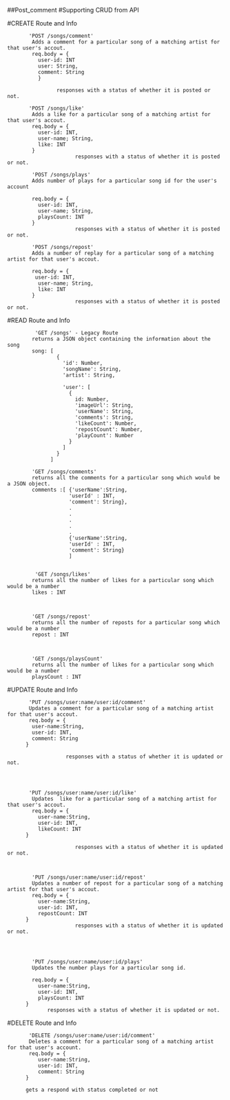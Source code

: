 ##Post_comment
#Supporting CRUD from API

#CREATE
                      Route and Info




           'POST /songs/comment' 
            Adds a comment for a particular song of a matching artist for that user's accout. 
            req.body = {
              user-id: INT
              user: String,
              comment: String
              }
              
                    responses with a status of whether it is posted or not. 
           
           'POST /songs/like'
            Adds a like for a particular song of a matching artist for that user's accout.
            req.body = {
              user-id: INT,
              user-name; String,
              like: INT
            }
                          responses with a status of whether it is posted or not. 

            'POST /songs/plays'
            Adds number of plays for a particular song id for the user's account
            
            req.body = {
              user-id: INT,
              user-name; String,
              playsCount: INT
            }
                          responses with a status of whether it is posted or not. 

            'POST /songs/repost'
            Adds a number of replay for a particular song of a matching artist for that user's accout.
            
            req.body = {
             user-id: INT,
              user-name; String,
              like: INT
            }
                          responses with a status of whether it is posted or not. 



#READ
                                 Route and Info
                                 
             'GET /songs' - Legacy Route
            returns a JSON object containing the information about the song 
            song: [
                    {
                      'id': Number,
                      'songName': String,
                      'artist': String,
                      
                      'user': [
                        {
                          id: Number,
                          'imageUrl': String,
                          'userName': String,
                          'comments': String,
                          'likeCount': Number,
                          'repostCount': Number,
                          'playCount': Number
                        }
                      ]
                    }
                  ]
            
            'GET /songs/comments'
            returns all the comments for a particular song which would be a JSON object.
            comments :[ {'userName':String,
                        'userId' : INT, 
                        'comment': String},
                        .
                        .
                        .
                        .
                        .
                        {'userName':String,
                        'userId' : INT, 
                        'comment': String}
                        ]
                        
                        
             'GET /songs/likes'
            returns all the number of likes for a particular song which would be a number
            likes : INT
            
            
            
            'GET /songs/repost'
            returns all the number of reposts for a particular song which would be a number
            repost : INT
            
            
            
            'GET /songs/playsCount'
            returns all the number of likes for a particular song which would be a number
            playsCount : INT
                        
              
            
          

#UPDATE
                                  Route and Info



           'PUT /songs/user:name/user:id/comment' 
           Updates a comment for a particular song of a matching artist for that user's accout.
           req.body = {
            user-name:String,
            user-id: INT,
            comment: String
          }
          
                       responses with a status of whether it is updated or not. 

           
           
           
           'PUT /songs/user:name/user:id/like'
            Updates  like for a particular song of a matching artist for that user's accout.
            req.body = {
              user-name:String,
              user-id: INT,
              likeCount: INT
          }
            
                          responses with a status of whether it is updated or not. 

            
            
            'PUT /songs/user:name/user:id/repost'
            Updates a number of repost for a particular song of a matching artist for that user's accout.
            req.body = {
              user-name:String,
              user-id: INT,
              repostCount: INT
          }
                          responses with a status of whether it is updated or not. 

            
            
            
            'PUT /songs/user:name/user:id/plays'
            Updates the number plays for a particular song id. 
            
            req.body = {
              user-name:String,
              user-id: INT,
              playsCount: INT
          }
                 responses with a status of whether it is updated or not. 
                 
                 
                 

#DELETE
                                 Route and Info       



           'DELETE /songs/user:name/user:id/comment' 
           Deletes a comment for a particular song of a matching artist for that user's account.
           req.body = {
              user-name:String,
              user-id: INT,
              comment: String
          }
          
          gets a respond with status completed or not 
           
           
           
         
            
       
           
